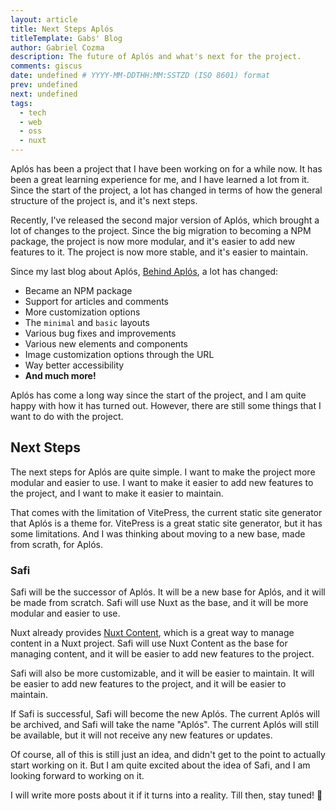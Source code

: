 ```yaml
---
layout: article
title: Next Steps Aplós
titleTemplate: Gabs' Blog
author: Gabriel Cozma
description: The future of Aplós and what's next for the project.
comments: giscus
date: undefined # YYYY-MM-DDTHH:MM:SSTZD (ISO 8601) format
prev: undefined
next: undefined
tags:
  - tech
  - web
  - oss
  - nuxt
---
```


Aplós has been a project that I have been working on for a while now. It has been a great learning experience for me, and I have learned a lot from it. Since the start of the project, a lot has changed in terms of how the general structure of the project is, and it's next steps.

Recently, I've released the second major version of Aplós, which brought a lot of changes to the project. Since the big migration to becoming a NPM package, the project is now more modular, and it's easier to add new features to it. The project is now more stable, and it's easier to maintain.

Since my last blog about Aplós, [Behind Aplós](/blog/posts/behind-aplós), a lot has changed:

- Became an NPM package
- Support for articles and comments
- More customization options
- The `minimal` and `basic` layouts
- Various bug fixes and improvements
- Various new elements and components
- Image customization options through the URL
- Way better accessibility
- **And much more!**

Aplós has come a long way since the start of the project, and I am quite happy with how it has turned out. However, there are still some things that I want to do with the project.

## Next Steps

The next steps for Aplós are quite simple. I want to make the project more modular and easier to use. I want to make it easier to add new features to the project, and I want to make it easier to maintain.

That comes with the limitation of VitePress, the current static site generator that Aplós is a theme for. VitePress is a great static site generator, but it has some limitations. And I was thinking about moving to a new base, made from scrath, for Aplós.

### Safi

Safi will be the successor of Aplós. It will be a new base for Aplós, and it will be made from scratch. Safi will use Nuxt as the base, and it will be more modular and easier to use.

Nuxt already provides [Nuxt Content](https://content.nuxtjs.org/), which is a great way to manage content in a Nuxt project. Safi will use Nuxt Content as the base for managing content, and it will be easier to add new features to the project.

Safi will also be more customizable, and it will be easier to maintain. It will be easier to add new features to the project, and it will be easier to maintain.

If Safi is successful, Safi will become the new Aplós. The current Aplós will be archived, and Safi will take the name "Aplós". The current Aplós will still be available, but it will not receive any new features or updates.

Of course, all of this is still just an idea, and didn't get to the point to actually start working on it. But I am quite excited about the idea of Safi, and I am looking forward to working on it.

I will write more posts about it if it turns into a reality. Till then, stay tuned! 🚀
